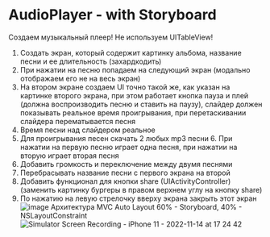 # AudioPlayer - with Storyboard
Создаем музыкальный плеер!
Не используем UITableView!
1. Создать экран, который содержит картинку альбома, название песни и ее длительность (захардкодить)
2. При нажатии на песню попадаем на следующий экран (модально отображаем его не на весь экран)
3. На втором экране создаем UI точно такой же, как указан на картинке второго экрана, при этом работает кнопка пауза и плей (должна воспроизводить песню и ставить на паузу), слайдер должен показывать реальное время проигрывания, при перетаскивании слайдера перематывается песня
4. Время песни над слайдером реальное
5. Для проигрывания песен скачать 2 любых mp3 песни 6. При нажатии на первую песню играет одна песня, при нажатии на вторую играет вторая песня
7. Добавить громкость и переключение между двумя песнями
8. Перебрасывать название песни с первого экрана на второй
9. Добавить функционал для кнопки share (UIActivityController) (заменить картинку бургеры в правом верхнем углу на кнопку share)
10. По нажатию на левую стрелочку вверху экрана закрыть этот экран
![image](https://user-images.githubusercontent.com/116908046/199676429-ab410510-7070-4923-b8ad-0a707fa6c1ca.png)
Архитектура MVC
Auto Layout 60% - Storyboard, 40% - NSLayoutConstraint 
![Simulator Screen Recording - iPhone 11 - 2022-11-14 at 17 24 42](https://user-images.githubusercontent.com/116908046/201963357-74d29bf3-8f87-486b-a5cc-fe7556560241.gif)
